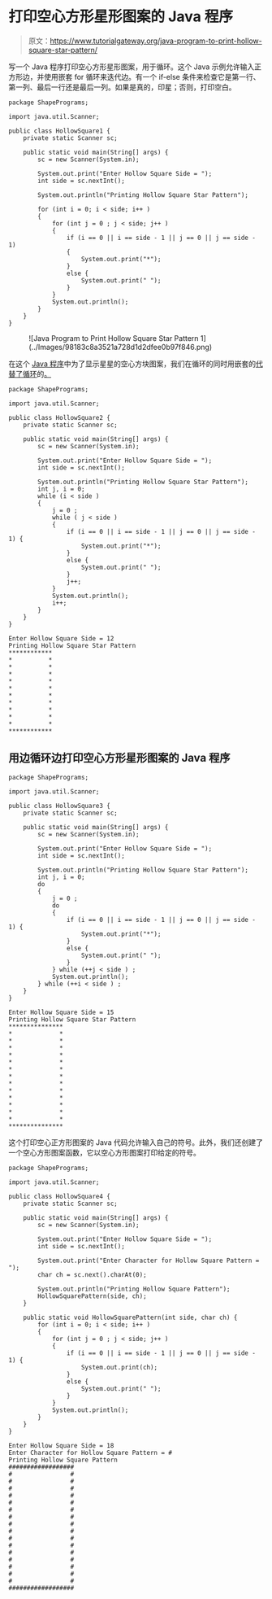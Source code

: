 # 打印空心方形星形图案的 Java 程序

> 原文：<https://www.tutorialgateway.org/java-program-to-print-hollow-square-star-pattern/>

写一个 Java 程序打印空心方形星形图案，用于循环。这个 Java 示例允许输入正方形边，并使用嵌套 for 循环来迭代边。有一个 if-else 条件来检查它是第一行、第一列、最后一行还是最后一列。如果是真的，印星；否则，打印空白。

```
package ShapePrograms;

import java.util.Scanner;

public class HollowSquare1 {
	private static Scanner sc;

	public static void main(String[] args) {
		sc = new Scanner(System.in);

		System.out.print("Enter Hollow Square Side = ");
		int side = sc.nextInt();

		System.out.println("Printing Hollow Square Star Pattern");

		for (int i = 0; i < side; i++ ) 
		{
			for (int j = 0 ; j < side; j++ ) 
			{
				if (i == 0 || i == side - 1 || j == 0 || j == side - 1) 
				{
					System.out.print("*");
				}
				else {
					System.out.print(" ");
				}
			}
			System.out.println();
		}
	}
}
```

<figure class="wp-block-image size-large">![Java Program to Print Hollow Square Star Pattern 1](../Images/98183c8a3521a728d1d2dfee0b97f846.png)</figure>

在这个 [Java 程序](https://www.tutorialgateway.org/learn-java-programs/)中为了显示星星的空心方块图案，我们在循环的同时用嵌套的[代替了循环](https://www.tutorialgateway.org/java-while-loop/)的[。](https://www.tutorialgateway.org/java-for-loop/)

```
package ShapePrograms;

import java.util.Scanner;

public class HollowSquare2 {
	private static Scanner sc;

	public static void main(String[] args) {
		sc = new Scanner(System.in);

		System.out.print("Enter Hollow Square Side = ");
		int side = sc.nextInt();

		System.out.println("Printing Hollow Square Star Pattern");
		int j, i = 0; 
		while (i < side ) 
		{
			j = 0 ;
			while ( j < side ) 
			{
				if (i == 0 || i == side - 1 || j == 0 || j == side - 1) {
					System.out.print("*");
				}
				else {
					System.out.print(" ");
				}
				j++;
			}
			System.out.println();
			i++;
		}
	}
}
```

```
Enter Hollow Square Side = 12
Printing Hollow Square Star Pattern
************
*          *
*          *
*          *
*          *
*          *
*          *
*          *
*          *
*          *
*          *
************
```

## 用边循环边打印空心方形星形图案的 Java 程序

```
package ShapePrograms;

import java.util.Scanner;

public class HollowSquare3 {
	private static Scanner sc;

	public static void main(String[] args) {
		sc = new Scanner(System.in);

		System.out.print("Enter Hollow Square Side = ");
		int side = sc.nextInt();

		System.out.println("Printing Hollow Square Star Pattern");
		int j, i = 0; 
		do
		{
			j = 0 ;
			do
			{
				if (i == 0 || i == side - 1 || j == 0 || j == side - 1) {
					System.out.print("*");
				}
				else {
					System.out.print(" ");
				}
			} while (++j < side ) ;
			System.out.println();
		} while (++i < side ) ;
	}
}
```

```
Enter Hollow Square Side = 15
Printing Hollow Square Star Pattern
***************
*             *
*             *
*             *
*             *
*             *
*             *
*             *
*             *
*             *
*             *
*             *
*             *
*             *
***************
```

这个打印空心正方形图案的 Java 代码允许输入自己的符号。此外，我们还创建了一个空心方形图案函数，它以空心方形图案打印给定的符号。

```
package ShapePrograms;

import java.util.Scanner;

public class HollowSquare4 {
	private static Scanner sc;

	public static void main(String[] args) {
		sc = new Scanner(System.in);

		System.out.print("Enter Hollow Square Side = ");
		int side = sc.nextInt();

		System.out.print("Enter Character for Hollow Square Pattern = ");
		char ch = sc.next().charAt(0);

		System.out.println("Printing Hollow Square Pattern");
		HollowSquarePattern(side, ch);
	}

	public static void HollowSquarePattern(int side, char ch) {
		for (int i = 0; i < side; i++ ) 
		{
			for (int j = 0 ; j < side; j++ ) 
			{
				if (i == 0 || i == side - 1 || j == 0 || j == side - 1) {
					System.out.print(ch);
				}
				else {
					System.out.print(" ");
				}
			}
			System.out.println();
		}
	}
}
```

```
Enter Hollow Square Side = 18
Enter Character for Hollow Square Pattern = #
Printing Hollow Square Pattern
##################
#                #
#                #
#                #
#                #
#                #
#                #
#                #
#                #
#                #
#                #
#                #
#                #
#                #
#                #
#                #
#                #
##################
```